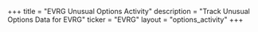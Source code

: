 +++
title = "EVRG Unusual Options Activity"
description = "Track Unusual Options Data for EVRG"
ticker = "EVRG"
layout = "options_activity"
+++

